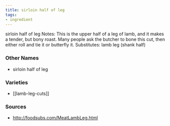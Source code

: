 ```yaml
---
title: sirloin half of leg
tags:
- ingredient
---
```

sirloin half of leg Notes: This is the upper half of a leg of lamb, and it makes a tender, but bony roast. Many people ask the butcher to bone this cut, then either roll and tie it or butterfly it. Substitutes: lamb leg (shank half)

### Other Names

* sirloin half of leg

### Varieties

* [[lamb-leg-cuts]]

### Sources
* http://foodsubs.com/MeatLambLeg.html
